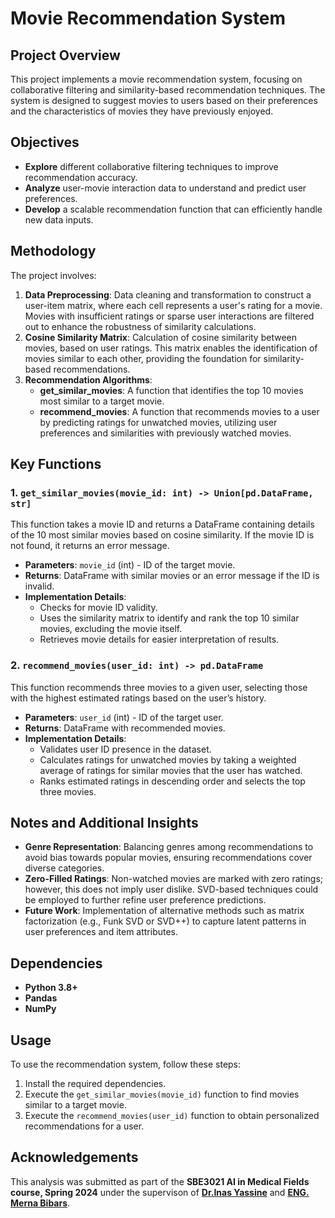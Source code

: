 # Movie Recommendation System

## Project Overview

This project implements a movie recommendation system, focusing on collaborative filtering and similarity-based recommendation techniques. The system is designed to suggest movies to users based on their preferences and the characteristics of movies they have previously enjoyed. 

## Objectives

- **Explore** different collaborative filtering techniques to improve recommendation accuracy.
- **Analyze** user-movie interaction data to understand and predict user preferences.
- **Develop** a scalable recommendation function that can efficiently handle new data inputs.

## Methodology
The project involves:
1. **Data Preprocessing**: Data cleaning and transformation to construct a user-item matrix, where each cell represents a user's rating for a movie. Movies with insufficient ratings or sparse user interactions are filtered out to enhance the robustness of similarity calculations.
2. **Cosine Similarity Matrix**: Calculation of cosine similarity between movies, based on user ratings. This matrix enables the identification of movies similar to each other, providing the foundation for similarity-based recommendations.
3. **Recommendation Algorithms**:
   - **get_similar_movies**: A function that identifies the top 10 movies most similar to a target movie.
   - **recommend_movies**: A function that recommends movies to a user by predicting ratings for unwatched movies, utilizing user preferences and similarities with previously watched movies.

## Key Functions
### 1. `get_similar_movies(movie_id: int) -> Union[pd.DataFrame, str]`
This function takes a movie ID and returns a DataFrame containing details of the 10 most similar movies based on cosine similarity. If the movie ID is not found, it returns an error message.

- **Parameters**: `movie_id` (int) - ID of the target movie.
- **Returns**: DataFrame with similar movies or an error message if the ID is invalid.
- **Implementation Details**:
  - Checks for movie ID validity.
  - Uses the similarity matrix to identify and rank the top 10 similar movies, excluding the movie itself.
  - Retrieves movie details for easier interpretation of results.

### 2. `recommend_movies(user_id: int) -> pd.DataFrame`
This function recommends three movies to a given user, selecting those with the highest estimated ratings based on the user’s history.

- **Parameters**: `user_id` (int) - ID of the target user.
- **Returns**: DataFrame with recommended movies.
- **Implementation Details**:
  - Validates user ID presence in the dataset.
  - Calculates ratings for unwatched movies by taking a weighted average of ratings for similar movies that the user has watched.
  - Ranks estimated ratings in descending order and selects the top three movies.

## Notes and Additional Insights
- **Genre Representation**: Balancing genres among recommendations to avoid bias towards popular movies, ensuring recommendations cover diverse categories.
- **Zero-Filled Ratings**: Non-watched movies are marked with zero ratings; however, this does not imply user dislike. SVD-based techniques could be employed to further refine user preference predictions.
- **Future Work**: Implementation of alternative methods such as matrix factorization (e.g., Funk SVD or SVD++) to capture latent patterns in user preferences and item attributes.

## Dependencies
- **Python 3.8+**
- **Pandas**
- **NumPy**

## Usage

To use the recommendation system, follow these steps:
1. Install the required dependencies.
2. Execute the `get_similar_movies(movie_id)` function to find movies similar to a target movie.
3. Execute the `recommend_movies(user_id)` function to obtain personalized recommendations for a user.

## Acknowledgements

This analysis was submitted as part of the **SBE3021 AI in Medical Fields course, Spring 2024** under the supervison of **[Dr.Inas Yassine](https://www.linkedin.com/in/inas-yassine-15ab4b4/?originalSubdomain=eg)** and **[ENG. Merna Bibars](https://merna-atef.github.io/)**.


